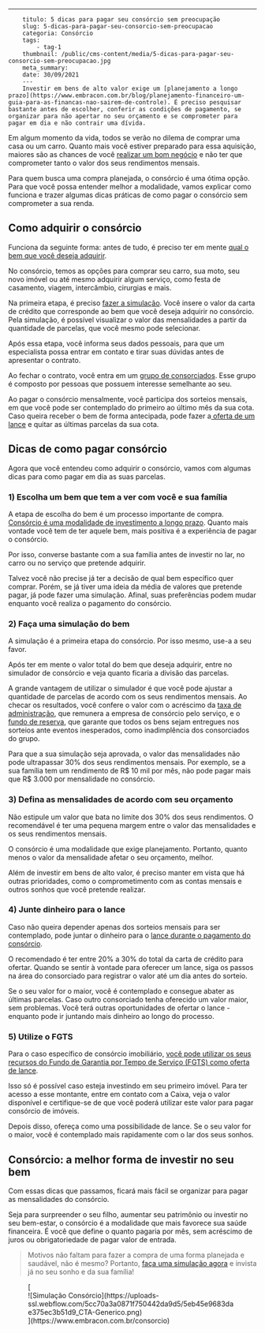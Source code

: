 ---
        titulo: 5 dicas para pagar seu consórcio sem preocupação
        slug: 5-dicas-para-pagar-seu-consorcio-sem-preocupacao
        categoria: Consórcio
        tags:
            - tag-1
        thumbnail: /public/cms-content/media/5-dicas-para-pagar-seu-consorcio-sem-preocupacao.jpg
        meta_summary: 
        date: 30/09/2021
        ---
        Investir em bens de alto valor exige um [planejamento a longo prazo](https://www.embracon.com.br/blog/planejamento-financeiro-um-guia-para-as-financas-nao-sairem-de-controle). É preciso pesquisar bastante antes de escolher, conferir as condições de pagamento, se organizar para não apertar no seu orçamento e se comprometer para pagar em dia e não contrair uma dívida.

Em algum momento da vida, todos se verão no dilema de comprar uma casa ou um carro. Quanto mais você estiver preparado para essa aquisição, maiores são as chances de você [realizar um bom negócio](https://www.embracon.com.br/blog/investimento-na-crise-o-consorcio-sempre-e-um-bom-negocio) e não ter que comprometer tanto o valor dos seus rendimentos mensais.

Para quem busca uma compra planejada, o consórcio é uma ótima opção. Para que você possa entender melhor a modalidade, vamos explicar como funciona e trazer algumas dicas práticas de como pagar o consórcio sem comprometer a sua renda.

Como adquirir o consórcio
-------------------------

Funciona da seguinte forma: antes de tudo, é preciso ter em mente [qual o bem que você deseja adquirir](https://www.embracon.com.br/blog/afinal-o-que-e-o-consorcio).

No consórcio, temos as opções para comprar seu carro, sua moto, seu novo imóvel ou até mesmo adquirir algum serviço, como festa de casamento, viagem, intercâmbio, cirurgias e mais.

Na primeira etapa, é preciso [fazer a simulação](https://www.embracon.com.br/blog/simulacao-de-consorcio). Você insere o valor da carta de crédito que corresponde ao bem que você deseja adquirir no consórcio. Pela simulação, é possível visualizar o valor das mensalidades a partir da quantidade de parcelas, que você mesmo pode selecionar.

Após essa etapa, você informa seus dados pessoais, para que um especialista possa entrar em contato e tirar suas dúvidas antes de apresentar o contrato.

Ao fechar o contrato, você entra em um [grupo de consorciados](https://www.embracon.com.br/conhecaoconsorcio/o-que-e-um-grupo-de-consorcio). Esse grupo é composto por pessoas que possuem interesse semelhante ao seu.

Ao pagar o consórcio mensalmente, você participa dos sorteios mensais, em que você pode ser contemplado do primeiro ao último mês da sua cota. Caso queira receber o bem de forma antecipada, pode fazer a[ oferta de um lance](https://www.embracon.com.br/blog/como-funcionam-os-tipos-de-lances-no-consorcio) e quitar as últimas parcelas da sua cota.

Dicas de como pagar consórcio
-----------------------------

Agora que você entendeu como adquirir o consórcio, vamos com algumas dicas para como pagar em dia as suas parcelas.

###  1) Escolha um bem que tem a ver com você e sua família

A etapa de escolha do bem é um processo importante de compra. [Consórcio é uma modalidade de investimento a longo prazo](https://www.embracon.com.br/blog/8-motivos-que-comprovam-que-consorcio-e-investimento). Quanto mais vontade você tem de ter aquele bem, mais positiva é a experiência de pagar o consórcio.

Por isso, converse bastante com a sua família antes de investir no lar, no carro ou no serviço que pretende adquirir.

Talvez você não precise já ter a decisão de qual bem específico quer comprar. Porém, se já tiver uma ideia da média de valores que pretende pagar, já pode fazer uma simulação. Afinal, suas preferências podem mudar enquanto você realiza o pagamento do consórcio.

###  2) Faça uma simulação do bem

A simulação é a primeira etapa do consórcio. Por isso mesmo, use-a a seu favor.

Após ter em mente o valor total do bem que deseja adquirir, entre no simulador de consórcio e veja quanto ficaria a divisão das parcelas.

A grande vantagem de utilizar o simulador é que você pode ajustar a quantidade de parcelas de acordo com os seus rendimentos mensais. Ao checar os resultados, você confere o valor com o acréscimo da [taxa de administração](https://www.embracon.com.br/conhecaoconsorcio/o-que-e-taxa-de-administracao), que remunera a empresa de consórcio pelo serviço, e o [fundo de reserva](https://www.embracon.com.br/blog/entenda-como-funciona-a-devolucao-do-fundo-de-reserva), que garante que todos os bens sejam entregues nos sorteios ante eventos inesperados, como inadimplência dos consorciados do grupo.

Para que a sua simulação seja aprovada, o valor das mensalidades não pode ultrapassar 30% dos seus rendimentos mensais. Por exemplo, se a sua família tem um rendimento de R$ 10 mil por mês, não pode pagar mais que R$ 3.000 por mensalidade no consórcio.

###  3) Defina as mensalidades de acordo com seu orçamento

Não estipule um valor que bata no limite dos 30% dos seus rendimentos. O recomendável é ter uma pequena margem entre o valor das mensalidades e os seus rendimentos mensais.

O consórcio é uma modalidade que exige planejamento. Portanto, quanto menos o valor da mensalidade afetar o seu orçamento, melhor.

Além de investir em bens de alto valor, é preciso manter em vista que há outras prioridades, como o comprometimento com as contas mensais e outros sonhos que você pretende realizar.

###  4) Junte dinheiro para o lance

Caso não queira depender apenas dos sorteios mensais para ser contemplado, pode juntar o dinheiro para o [lance durante o pagamento do consórcio](https://www.embracon.com.br/blog/lance-facilitado-consorcio-o-que-e).

O recomendado é ter entre 20% a 30% do total da carta de crédito para ofertar. Quando se sentir à vontade para oferecer um lance, siga os passos na área do consorciado para registrar o valor até um dia antes do sorteio.

Se o seu valor for o maior, você é contemplado e consegue abater as últimas parcelas. Caso outro consorciado tenha oferecido um valor maior, sem problemas. Você terá outras oportunidades de ofertar o lance - enquanto pode ir juntando mais dinheiro ao longo do processo.

###  5) Utilize o FGTS

Para o caso específico de consórcio imobiliário, [você pode utilizar os seus recursos do Fundo de Garantia por Tempo de Serviço (FGTS) como oferta de lance](https://www.embracon.com.br/blog/5-passos-para-voce-usar-o-fgts-no-consorcio-imobiliario).

Isso só é possível caso esteja investindo em seu primeiro imóvel. Para ter acesso a esse montante, entre em contato com a Caixa, veja o valor disponível e certifique-se de que você poderá utilizar este valor para pagar consórcio de imóveis.

Depois disso, ofereça como uma possibilidade de lance. Se o seu valor for o maior, você é contemplado mais rapidamente com o lar dos seus sonhos.

Consórcio: a melhor forma de investir no seu bem
------------------------------------------------

Com essas dicas que passamos, ficará mais fácil se organizar para pagar as mensalidades do consórcio.

Seja para surpreender o seu filho, aumentar seu patrimônio ou investir no seu bem-estar, o consórcio é a modalidade que mais favorece sua saúde financeira. É você que define o quanto pagaria por mês, sem acréscimo de juros ou obrigatoriedade de pagar valor de entrada.

> Motivos não faltam para fazer a compra de uma forma planejada e saudável, não é mesmo? Portanto, [faça uma simulação agora](https://www.embracon.com.br/consorcio) e invista já no seu sonho e da sua família!

<figure class="w-richtext-figure-type-image w-richtext-align-center">[<div>![Simulação Consórcio](https://uploads-ssl.webflow.com/5cc70a3a0871f750442da9d5/5eb45e9683dae375ec3b51d9_CTA-Generico.png)</div>](https://www.embracon.com.br/consorcio)</figure>
        